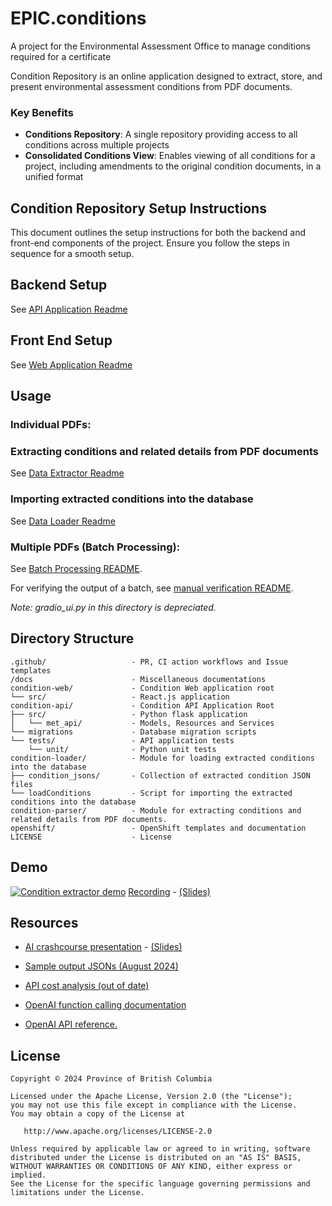 # EPIC.conditions
A project for the Environmental Assessment Office to manage conditions required for a certificate

Condition Repository is an online application designed to extract, store, and present environmental assessment conditions from PDF documents.

### Key Benefits
- **Conditions Repository**: A single repository providing access to all conditions across multiple projects
- **Consolidated Conditions View**: Enables viewing of all conditions for a project, including amendments to the original condition documents, in a unified format

## Condition Repository Setup Instructions

This document outlines the setup instructions for both the backend and front-end components of the project. Ensure you follow the steps in sequence for a smooth setup.

## Backend Setup
See [API Application Readme](condition-api/README.md)

## Front End Setup
See [Web Application Readme](condition-web/README.md)


## Usage

### Individual PDFs:

### Extracting conditions and related details from PDF documents
See [Data Extractor Readme](condition-parser/README.md)

### Importing extracted conditions into the database
See [Data Loader Readme](condition-loader/README.md)

### Multiple PDFs (Batch Processing):
See [Batch Processing README](./batch_api_calling).

For verifying the output of a batch, see [manual verification README](./batch_api_calling/manual_verification/).

*Note: gradio_ui.py in this directory is depreciated.* 

## Directory Structure

    .github/                   - PR, CI action workflows and Issue templates
    /docs                      - Miscellaneous documentations
    condition-web/             - Condition Web application root
    └── src/                   - React.js application
    condition-api/             - Condition API Application Root
    ├── src/                   - Python flask application
    │   └── met_api/           - Models, Resources and Services
    └── migrations             - Database migration scripts
    └── tests/                 - API application tests
        └── unit/              - Python unit tests
    condition-loader/          - Module for loading extracted conditions into the database
    ├── condition_jsons/       - Collection of extracted condition JSON files
    └── loadConditions         - Script for importing the extracted conditions into the database
    condition-parser/          - Module for extracting conditions and related details from PDF documents.
    openshift/                 - OpenShift templates and documentation
    LICENSE                    - License

## Demo
[![Condition extractor demo](https://github.com/user-attachments/assets/a25b0093-b04b-4ddb-89cd-153ddaa582cd)](https://bcgov.sharepoint.com/:b:/t/04612/EYzyqtlP82BJt8ocy2AISNwBwiS-2BgJ23NqRZts-Nn6jw?e=CM1Nt3)
[Recording]() - [(Slides)](https://bcgov.sharepoint.com/:b:/t/04612/EYzyqtlP82BJt8ocy2AISNwBwiS-2BgJ23NqRZts-Nn6jw?e=CM1Nt3)

## Resources
- [AI crashcourse presentation](https://bcgov.sharepoint.com/:v:/t/04612/EX_-99Ne-IJPlyOr09vqRZgBCvCGLNEmWr5baMlF5VgraQ?e=Xw8rB2) - [(Slides)](https://bcgov.sharepoint.com/:b:/t/04612/EdJII7T6wfJCl3xOS9ANGKYB0w8oYdEgroBIoOVZPMmCNg?e=K0W55d)
- [Sample output JSONs (August 2024)](https://bcgov.sharepoint.com/:f:/t/04612/EnKdD_vryA5JrSXxcloZUi8BQzcUhJjHAK4pDeGy1PuK2w?e=n4cJ5l)
- [API cost analysis (out of date)](https://bcgov.sharepoint.com/:x:/t/04612/ETA885_P64BBhUWoGvWHT_ABuYQZC2jjLCC-q8zGOr4MeA?e=WG5ZeX)

- [OpenAI function calling documentation](https://platform.openai.com/docs/guides/function-calling)
- [OpenAI API reference](https://platform.openai.com/docs/api-reference/chat)[.](https://github.com/user-attachments/assets/cac337de-097d-4bfb-b946-56b98a2f1e1d)


## License

    Copyright © 2024 Province of British Columbia

    Licensed under the Apache License, Version 2.0 (the "License");
    you may not use this file except in compliance with the License.
    You may obtain a copy of the License at

       http://www.apache.org/licenses/LICENSE-2.0

    Unless required by applicable law or agreed to in writing, software
    distributed under the License is distributed on an "AS IS" BASIS,
    WITHOUT WARRANTIES OR CONDITIONS OF ANY KIND, either express or implied.
    See the License for the specific language governing permissions and
    limitations under the License.
